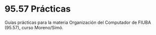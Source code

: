 95.57 Prácticas
===============

Guías prácticas para la materia Organización del Computador de FIUBA (95.57), curso Moreno/Simó.

